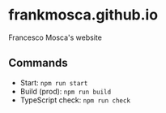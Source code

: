 # frankmosca.github.io
Francesco Mosca's website

## Commands

- Start: `npm run start`
- Build (prod): `npm run build`
- TypeScript check: `npm run check`